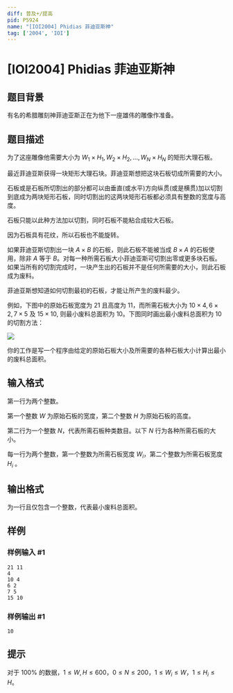 ```yaml
---
diff: 普及+/提高
pid: P5924
name: "[IOI2004] Phidias 菲迪亚斯神"
tag: ['2004', 'IOI']
---
```

# [IOI2004] Phidias 菲迪亚斯神
## 题目背景

有名的希腊雕刻神菲迪亚斯正在为他下一座雄伟的雕像作准备。
## 题目描述

为了这座雕像他需要大小为 $W_1\times H_1,W_2\times H_2, ...,W_N \times H_N$ 的矩形大理石板。

最近菲迪亚斯获得一块矩形大理石块。菲迪亚斯想把这块石板切成所需要的大小。

石板或是石板所切割出的部分都可以由垂直(或水平)方向纵贯(或是横贯)加以切割到底成为两块矩形石板，同时切割出的这两块矩形石板都必须具有整数的宽度与高度。

石板只能以此种方法加以切割，同时石板不能粘合成较大石板。

因为石板具有花纹，所以石板也不能旋转。

如果菲迪亚斯切割出一块 $A\times B$ 的石板，则此石板不能被当成 $B\times A$ 的石板使用，除非 $A$ 等于 $B$。对每一种所需石板大小菲迪亚斯可切割出零或更多块石板。如果当所有的切割完成时，一块产生出的石板并不是任何所需要的大小，则此石板成为废料。

菲迪亚斯想知道如何切割最初的石板，才能让所产生的废料最少。

例如，下图中的原始石板宽度为 $21$ 且高度为 $11$，而所需石板大小为 $10\times4,6\times 2, 7\times5$ 及 $15\times 10$, 则最小废料总面积为 $10$。下图同时画出最小废料总面积为 $10$ 的切割方法：

![](https://cdn.luogu.com.cn/upload/image_hosting/s48ydewh.png)

你的工作是写一个程序由给定的原始石板大小及所需要的各种石板大小计算出最小的废料总面积。
## 输入格式

第一行为两个整数。

第一个整数 $W$ 为原始石板的宽度，第二个整数 $H$ 为原始石板的高度。

第二行为一个整数 $N$，代表所需石板种类数目。以下 $N$ 行为各种所需石板的大小。

每一行为两个整数，第一个整数为所需石板宽度 $W_i$，第二个整数为所需石板宽度 $H_i$ 。

## 输出格式

为一行且仅包含一个整数，代表最小废料总面积。
## 样例

### 样例输入 #1
```
21 11
4
10 4
6 2
7 5
15 10
```
### 样例输出 #1
```
10
```
## 提示

对于 $100\%$ 的数据，$1\le W,H\le600$，$0\le N\le 200$，$1 \le W_i \le W$，$1 \le H_i \le H$。


